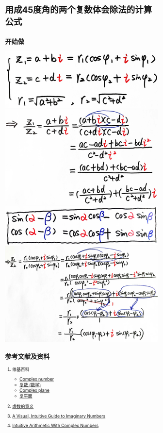 # 用成45度角的两个复数体会除法的计算公式

## 开始做

![](/images/复数分析/感受加减乘除的运算规律/用成45度角的两个复数体会除法的计算公式/1a1.jpg)
![](/images/复数分析/感受加减乘除的运算规律/用成45度角的两个复数体会除法的计算公式/1a2.jpg)
![](/images/复数分析/感受加减乘除的运算规律/用成45度角的两个复数体会除法的计算公式/1a3.jpg)
![](/images/复数分析/感受加减乘除的运算规律/用成45度角的两个复数体会除法的计算公式/1a4.jpg)

## 参考文献及资料

1. 维基百科
	- [Complex number](https://en.wikipedia.org/wiki/Complex_number) 
	- [复数 (数学)](https://zh.wikipedia.org/wiki/%E5%A4%8D%E6%95%B0_(%E6%95%B0%E5%AD%A6)) 
	- [Complex plane](https://en.wikipedia.org/wiki/Complex_plane) 
	- [复平面](https://zh.wikipedia.org/wiki/%E5%A4%8D%E5%B9%B3%E9%9D%A2) 

2. [虚数的意义](https://ruanyifeng.com/blog/2012/09/imaginary_number.html)
3. [A Visual, Intuitive Guide to Imaginary Numbers](https://betterexplained.com/articles/a-visual-intuitive-guide-to-imaginary-numbers/)
4. [Intuitive Arithmetic With Complex Numbers](https://betterexplained.com/articles/intuitive-arithmetic-with-complex-numbers/)